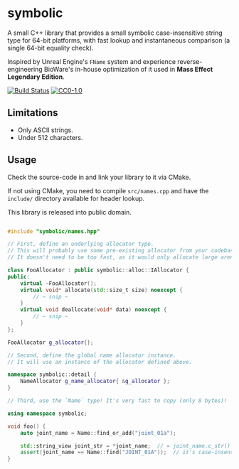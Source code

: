 symbolic
========

A small C++ library that provides a small symbolic case-insensitive string type
for 64-bit platforms, with fast lookup and instantaneous comparison
(a single 64-bit equality check).

Inspired by Unreal Engine's `FName` system and experience reverse-engineering
BioWare's in-house optimization of it used in **Mass Effect Legendary Edition**.

[![Build Status][actions-badge]][actions-link]
[![СС0-1.0][license-badge]][license-link]

[actions-badge]: https://github.com/alexobolev/symbolic/actions/workflows/build.yml/badge.svg
[actions-link]: https://github.com/alexobolev/symbolic/actions?query=workflow%3Abuild+branch%3Amain
[license-badge]: https://img.shields.io/badge/license-CC0-blue
[license-link]: LICENSE

## Limitations

* Only ASCII strings.
* Under 512 characters.

## Usage

Check the source-code in and link your library to it via CMake.

If not using CMake, you need to compile `src/names.cpp` and have the `include/`
directory available for header lookup.

This library is released into public domain.

```cpp

#include "symbolic/names.hpp"

// First, define an underlying allocator type.
// This will probably use some pre-existing allocator from your codebase.
// It doesn't need to be too fast, as it would only allocate large arena "pages".

class FooAllocator : public symbolic::alloc::IAllocator {
public:
    virtual ~FooAllocator();
    virtual void* allocate(std::size_t size) noexcept {
        // ~ snip ~
    }
    virtual void deallocate(void* data) noexcept {
        // ~ snip ~
    }
};

FooAllocator g_allocator{};

// Second, define the global name allocator instance.
// It will use an instance of the allocator defined above.

namespace symbolic::detail {
    NameAllocator g_name_allocator{ &g_allocator };
}

// Third, use the `Name` type! It's very fast to copy (only 8 bytes)!

using namespace symbolic;

void foo() {
    auto joint_name = Name::find_or_add("joint_01a");

    std::string_view joint_str = *joint_name;  // = joint_name.c_str()
    assert(joint_name == Name::find("JOINT_01A"));  // it's case-insensitive
}

```
